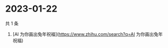 # 2023-01-22

共 1 条

<!-- BEGIN -->
<!-- 最后更新时间 Sun Jan 22 2023 06:02:00 GMT+0800 (China Standard Time) -->

1. [AI 为你画出兔年祝福](https://www.zhihu.com/search?q=AI 为你画出兔年祝福)

<!-- END -->

